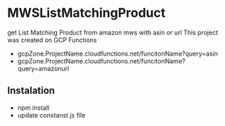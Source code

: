 # MWSListMatchingProduct
get List Matching Product from amazon mws with asin or url
This project was created on GCP Functions

* gcpZone.ProjectName.cloudfunctions.net/funcitonName?query=asin
* gcpZone.ProjectName.cloudfunctions.net/funcitonName?query=amazonurl

## Instalation

* npm install
* update constanst.js file

